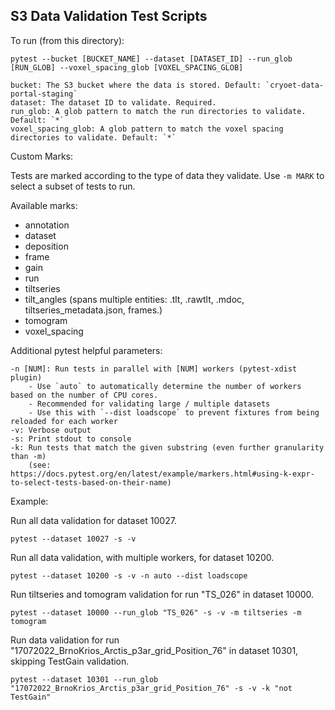 ## S3 Data Validation Test Scripts

To run (from this directory):

```
pytest --bucket [BUCKET_NAME] --dataset [DATASET_ID] --run_glob [RUN_GLOB] --voxel_spacing_glob [VOXEL_SPACING_GLOB]

bucket: The S3 bucket where the data is stored. Default: `cryoet-data-portal-staging`
dataset: The dataset ID to validate. Required.
run_glob: A glob pattern to match the run directories to validate. Default: `*`
voxel_spacing_glob: A glob pattern to match the voxel spacing directories to validate. Default: `*`
```

Custom Marks:

Tests are marked according to the type of data they validate. Use `-m MARK` to select a subset of tests to run.

Available marks:

- annotation
- dataset
- deposition
- frame
- gain
- run
- tiltseries
- tilt_angles (spans multiple entities: .tlt, .rawtlt, .mdoc, tiltseries_metadata.json, frames.)
- tomogram
- voxel_spacing

Additional pytest helpful parameters:
```
-n [NUM]: Run tests in parallel with [NUM] workers (pytest-xdist plugin)
    - Use `auto` to automatically determine the number of workers based on the number of CPU cores.
    - Recommended for validating large / multiple datasets
    - Use this with `--dist loadscope` to prevent fixtures from being reloaded for each worker
-v: Verbose output
-s: Print stdout to console
-k: Run tests that match the given substring (even further granularity than -m)
    (see: https://docs.pytest.org/en/latest/example/markers.html#using-k-expr-to-select-tests-based-on-their-name)
```

Example:

Run all data validation for dataset 10027.

```
pytest --dataset 10027 -s -v
```

Run all data validation, with multiple workers, for dataset 10200.

```
pytest --dataset 10200 -s -v -n auto --dist loadscope
```

Run tiltseries and tomogram validation for run "TS_026" in dataset 10000.

```
pytest --dataset 10000 --run_glob "TS_026" -s -v -m tiltseries -m tomogram
```

Run data validation for run "17072022_BrnoKrios_Arctis_p3ar_grid_Position_76" in dataset 10301, skipping TestGain validation.

```
pytest --dataset 10301 --run_glob "17072022_BrnoKrios_Arctis_p3ar_grid_Position_76" -s -v -k "not TestGain"
```
